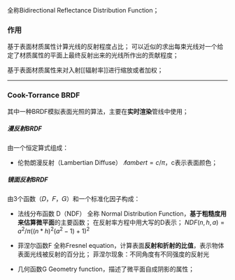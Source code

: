 全称Bidirectional Reflectance Distribution Function；

### 作用
基于表面材质属性计算光线的反射程度占比；
可以近似的求出每束光线对一个给定了材质属性的平面上最终反射出来的光线所作出的贡献程度；

基于表面材质属性来对入射[[辐射率]]进行缩放或者加权；
***
### Cook-Torrance BRDF
其中一种BRDF模拟表面光照的算法，主要在**实时渲染**管线中使用；

##### 漫反射BRDF
由一个恒定算式组成：
- 伦勃朗漫反射（Lambertian Diffuse）
    $𝑓lambert=c/π$，c表示表面颜色；

##### 镜面反射BRDF
由3个函数（𝐷，𝐹，𝐺）和一个标准化因子构成：

- 法线分布函数 D（NDF）
    全称 Normal Distribution Function，**基于粗糙度用来估算微平面**的主要函数；
    在反射率方程中用大写的D表示；
    $NDF(n,h,a) = a^2/π((n*h)^2(a^2-1)+1)^2$
    
- 菲涅尔函数F
    全称Fresnel equation，计算表面**反射和折射的比值**，表示物体表面光线被反射的百分比；
    菲涅尔现象：不同角度有不同强度的反射光
    
- 几何函数G
    Geometry function，描述了微平面自成阴影的属性；